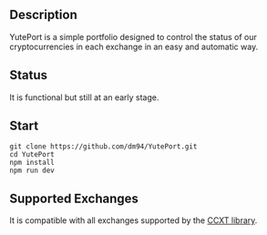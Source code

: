 ## Description

YutePort is a simple portfolio designed to control the status of our cryptocurrencies in each exchange in an easy and automatic way.

## Status

It is functional but still at an early stage.

## Start

```
git clone https://github.com/dm94/YutePort.git
cd YutePort
npm install
npm run dev
```

## Supported Exchanges

It is compatible with all exchanges supported by the [CCXT library](https://github.com/ccxt/ccxt).

